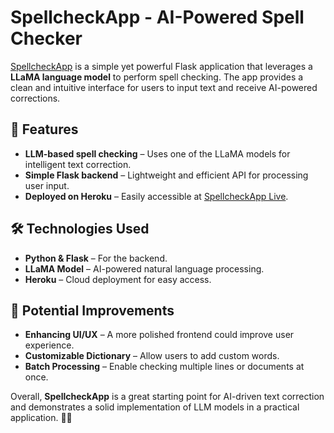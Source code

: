 # SpellcheckApp - AI-Powered Spell Checker

[SpellcheckApp](https://github.com/Cosmin1907/SpellcheckApp) is a simple yet powerful Flask application that leverages a **LLaMA language model** to perform spell checking. The app provides a clean and intuitive interface for users to input text and receive AI-powered corrections.

## 🔹 Features  
- **LLM-based spell checking** – Uses one of the LLaMA models for intelligent text correction.  
- **Simple Flask backend** – Lightweight and efficient API for processing user input.  
- **Deployed on Heroku** – Easily accessible at [SpellcheckApp Live](https://spellcheckapp-ef517ad7a0fb.herokuapp.com/).  

## 🛠️ Technologies Used  
- **Python & Flask** – For the backend.  
- **LLaMA Model** – AI-powered natural language processing.  
- **Heroku** – Cloud deployment for easy access.  

## 🚀 Potential Improvements  
- **Enhancing UI/UX** – A more polished frontend could improve user experience.  
- **Customizable Dictionary** – Allow users to add custom words.  
- **Batch Processing** – Enable checking multiple lines or documents at once.  

Overall, **SpellcheckApp** is a great starting point for AI-driven text correction and demonstrates a solid implementation of LLM models in a practical application. 🚀🔥  
